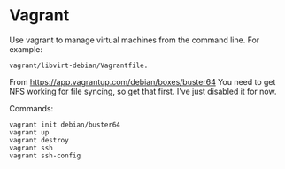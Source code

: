 # Vagrant
Use vagrant to manage virtual machines from the command line.
For example:

	vagrant/libvirt-debian/Vagrantfile.

From https://app.vagrantup.com/debian/boxes/buster64
You need to get NFS working for file syncing, so get that first. I've just
disabled it for now.

Commands:

	vagrant init debian/buster64
	vagrant up
	vagrant destroy
	vagrant ssh
	vagrant ssh-config

